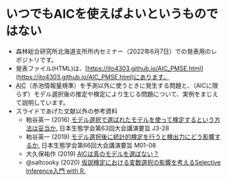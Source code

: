 # いつでもAICを使えばよいというものではない

- 森林総合研究所北海道支所所内セミナー（2022年6月7日）での発表用のレポジトリです。
- 発表ファイル(HTML)は、[https://ito4303.github.io/AIC_PMSE.html](https://ito4303.github.io/AIC_PMSE.html)にあります。
- <abbr title="Akaike's Information Criterion">AIC</abbr>（赤池情報量規準）を予測以外に使うときに発生する問題と、（AICに限らず）モデル選択後の推定や検定により生じる問題について、実例をまじえて説明しています。
- スライドであげた文献以外の参考資料
    - 粕谷英一 (2016) [モデル選択で選ばれたモデルを使って検定するという方法は妥当か.](https://www.esj.ne.jp/meeting/abst/63/J3-28.html) 日本生態学会第63回大会講演要旨 J3-28
    - 粕谷英一 (2019) [モデル選択後に統計的検定を行うと検出力にどう影響するか.](https://www.esj.ne.jp/meeting/abst/66/M01-08.html) 日本生態学会第66回大会講演要旨 M01-08
    - 大久保祐作 (2019) [AICは真のモデルを選ばない？](https://noah.ees.hokudai.ac.jp/envmi/koizumilab/labs-blog/aic%E3%81%AF%E6%A4%9C%E5%AE%9A%E3%81%AB%E3%81%AF%E4%BD%BF%E3%81%88%E3%81%AA%E3%81%84%EF%BC%9F/)
    - @saltcooky (2020) [仮説検定における変数選択の影響を考えるSelective Inference入門 with R.](https://qiita.com/saltcooky/items/9b25e7540b7f7d7bc61f)
